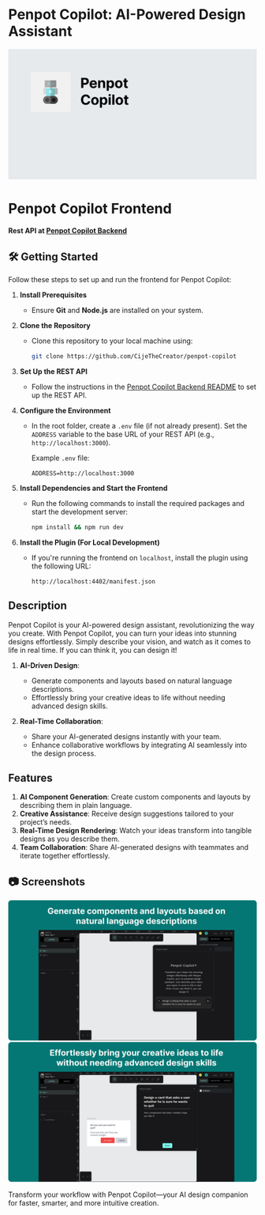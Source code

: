 # Penpot Copilot: AI-Powered Design Assistant

![Penpot Copilot: AI-Powered Design Assistant](/.github/images/thumb.png "Penpot Copilot: AI-Powered Design Assistant")


# Penpot Copilot Frontend  
**Rest API at [Penpot Copilot Backend](https://github.com/CijeTheCreator/penpot-copilot-backend)**

## 🛠️ Getting Started  

Follow these steps to set up and run the frontend for Penpot Copilot:  

1. **Install Prerequisites**  
   - Ensure **Git** and **Node.js** are installed on your system.  

2. **Clone the Repository**  
   - Clone this repository to your local machine using:  
     ```bash  
     git clone https://github.com/CijeTheCreator/penpot-copilot
     ```  

3. **Set Up the REST API**  
   - Follow the instructions in the [Penpot Copilot Backend README](https://github.com/CijeTheCreator/penpot-copilot-backend/blob/main/README.md) to set up the REST API.  

4. **Configure the Environment**  
   - In the root folder, create a `.env` file (if not already present). Set the `ADDRESS` variable to the base URL of your REST API (e.g., `http://localhost:3000`).  

     Example `.env` file:  
     ```env  
     ADDRESS=http://localhost:3000  
     ```  

5. **Install Dependencies and Start the Frontend**  
   - Run the following commands to install the required packages and start the development server:  
     ```bash  
     npm install && npm run dev  
     ```  

6. **Install the Plugin (For Local Development)**  
   - If you're running the frontend on `localhost`, install the plugin using the following URL:  
     ```  
     http://localhost:4402/manifest.json  
     ```
     
## Description

Penpot Copilot is your AI-powered design assistant, revolutionizing the way you create. With Penpot Copilot, you can turn your ideas into stunning designs effortlessly. Simply describe your vision, and watch as it comes to life in real time. If you can think it, you can design it!

1. **AI-Driven Design**:

   - Generate components and layouts based on natural language descriptions.
   - Effortlessly bring your creative ideas to life without needing advanced design skills.

2. **Real-Time Collaboration**:
   - Share your AI-generated designs instantly with your team.
   - Enhance collaborative workflows by integrating AI seamlessly into the design process.

## Features

1. **AI Component Generation**: Create custom components and layouts by describing them in plain language.
2. **Creative Assistance**: Receive design suggestions tailored to your project’s needs.
3. **Real-Time Design Rendering**: Watch your ideas transform into tangible designs as you describe them.
4. **Team Collaboration**: Share AI-generated designs with teammates and iterate together effortlessly.

## :camera: Screenshots

![Screenshot](/.github/images/screenshot2.png "See real-time rendering of your ideas as designs")
![Screenshot](/.github/images/screenshot1.png "Describe your vision and let AI generate components")

Transform your workflow with Penpot Copilot—your AI design companion for faster, smarter, and more intuitive creation.
